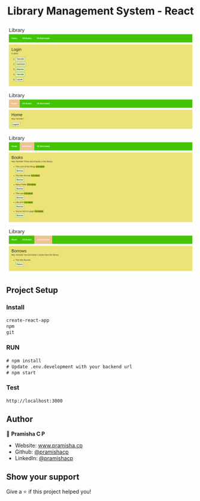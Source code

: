 <h1 align="center">Library Management System - React</h1>

![1](/public/docs/1.png)
![2](/public/docs/2.png)
![3](/public/docs/3.png)
![4](/public/docs/4.png)

## Project Setup

### Install
```
create-react-app
npm
git
```
### RUN
```
# npm install
# Update .env.development with your backend url
# npm start
```
### Test
```
http://localhost:3000
```

## Author

👤 **Pramisha C P**

* Website: www.pramisha.cp
* Github: [@pramishacp](https://github.com/pramishacp)
* LinkedIn: [@pramishacp](https://linkedin.com/in/pramishacp)

## Show your support

Give a ⭐️ if this project helped you!
